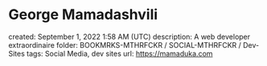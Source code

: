 # George Mamadashvili

created: September 1, 2022 1:58 AM (UTC)
description: A web developer extraordinaire
folder: BOOKMRKS-MTHRFCKR / SOCIAL-MTHRFCKR / Dev-Sites
tags: Social Media, dev sites
url: https://mamaduka.com